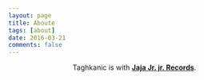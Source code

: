 ```yaml
---
layout: page
title: Aboute
tags: [about]
date: 2016-03-21
comments: false
---
```

    
<center>Taghkanic is with <a href="http://jajajrjr.github.io/"><b>Jaja Jr. jr. Records</b></a>.</center>

<!--## Features
* Minimal, you can focus on your content
* Responsive
* Disqus integration
* Syntax highlighting
* Optional post image
* Social icons
* Page for sharing projects
* Optional background image
* Simple navigation menu
* MathJax support

## Preview

{% capture images %}
    https://cloud.githubusercontent.com/assets/754514/14509720/61c61058-01d6-11e6-93ab-0918515ecd56.png
    https://cloud.githubusercontent.com/assets/754514/14509716/61ac6c8e-01d6-11e6-879f-8308883de790.png
{% endcapture %}
{% include gallery images=images caption="Screenshots of Moon Theme" cols=2 %}

See a [live version of Moon](http://taylantatli.github.io/Moon) hosted on GitHub.

## Getting Started

To learn how to install and use this theme check out the [Setup Guide](http://taylantatli.me/Moon/moon-theme/) for more information.-->
      
<!--[Install Moon](http://jajajrjr.github.io/){: .btn}-->
